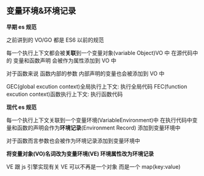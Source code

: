 ## 变量环境&环境记录

**早期 es 规范**

之前讲到的 VO/GO 都是 ES6 以前的规范

每一个执行上下文都会被**关联**到一个变量对象(variable Object)VO 中 在源代码中的 变量和函数声明 会被作为属性添加到 VO 中

对于函数来说 函数内部的参数 内部声明的变量也会被添加到 VO 中

GEC(global excution context)全局执行上下文: 执行全局代码
FEC(function excution context)函数执行上下文: 执行函数代码

**现代 es 规范**

每一个执行上下文关联到一个变量环境(VariableEnvironment)中 在执行代码中变量和函数的声明会作为**环境记录**(Environment Record) 添加到变量环境中

对于函数而言参数也会被作为环境记录添加到变量环境中

**将变量对象(VO)名词改为变量环境(VE) 环境属性改为环境记录**

VE 跟 js 引擎实现有关 VE 可以不再是一个对象 而是一个 map(key:value)

